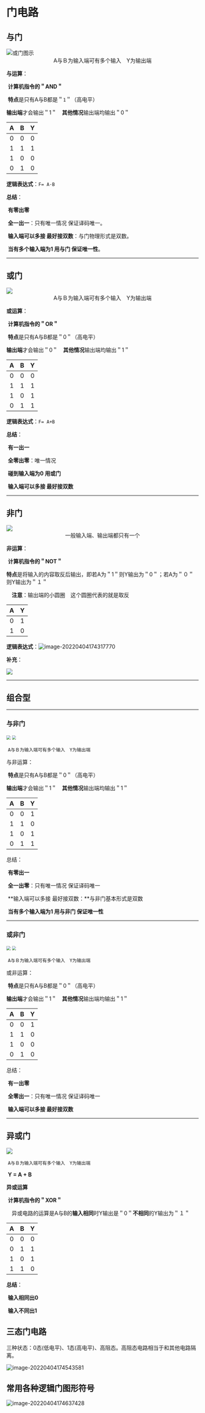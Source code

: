 # 门电路


## 与门

<img src="https://cdn.jsdelivr.net/gh/letengzz/Two-C/img/PM/First/%E4%B8%8E%E9%97%A8.png" alt="或门图示" />

<center>A与Ｂ为输入端可有多个输入　Y为输出端</center>

**与运算**：

​	**计算机指令的＂AND＂**

​	**特点**是只有A与B都是＂`1`＂（高电平）

​	**输出端**才会输出＂1＂　**其他情况**输出端均输出＂0＂

|  A   |  B   |  Y   |
| :--: | :--: | :--: |
|  0   |  0   |  0   |
|  1   |  1   |  1   |
|  1   |  0   |  0   |
|  0   |  1   |  0   |

**逻辑表达式**：`F= A·B`

**总结**：

​	**有零出零**

​	**全一出一**：只有唯一情况 保证译码唯一。

​	**输入端可以多接 最好接双数**：与门物理形式是双数。

​	**当有多个输入端为1 用与门 保证唯一性**。

------


## 或门

<img src="https://cdn.jsdelivr.net/gh/letengzz/Two-C/img/PM/First/%E6%88%96%E9%97%A8.png" />

<center>A与Ｂ为输入端可有多个输入　Y为输出端</center>

**或运算**：

​	**计算机指令的＂OR＂**

​	**特点**是只有A与B都是＂0＂（高电平）

​	**输出端**才会输出＂0＂　**其他情况**输出端均输出＂1＂

|  A   |  B   |  Y   |
| :--: | :--: | :--: |
|  0   |  0   |  0   |
|  1   |  1   |  1   |
|  1   |  0   |  1   |
|  0   |  1   |  1   |

**逻辑表达式**：`F= A+B`

**总结**：

​	**有一出一** 

​	**全零出零**：唯一情况

​	**碰到输入端为0 用或门**

​	**输入端可以多接 最好接双数**

------


## 非门

<img src="https://cdn.jsdelivr.net/gh/letengzz/Two-C/img/PM/First/%E9%9D%9E%E9%97%A8.png"  />

<center>一般输入端、输出端都只有一个</center>

**非运算**：

​	**计算机指令的＂NOT＂**

​	**特点**是将输入的内容取反后输出，即若A为＂1＂则Y输出为＂0＂；若A为＂０＂则Y输出为＂１＂

　**注意**：输出端的小圆圈　这个圆圈代表的就是取反　

|  A   |  Y   |
| :--: | :--: |
|  0   |  1   |
|  1   |  0   |

**逻辑表达式**：![image-20220404174317770](https://cdn.jsdelivr.net/gh/letengzz/Two-C@main/img/PM/First/%E9%9D%9E%E8%BF%90%E7%AE%97%E9%80%BB%E8%BE%91%E8%A1%A8%E8%BE%BE%E5%BC%8F.png)

**补充**：

<img src="https://cdn.jsdelivr.net/gh/letengzz/Two-C/img/PM/First/%E5%90%8C%E7%9B%B8%E5%99%A8%E5%8F%8D%E7%9B%B8%E5%99%A8.png" />


------


## 组合型

------

### 与非门

<img src="https://cdn.jsdelivr.net/gh/letengzz/Two-C/img/PM/First/%E4%B8%8E%E9%9D%9E%E9%97%A8%E9%80%BB%E8%BE%91%E7%BB%93%E6%9E%84.png" style="zoom:67%;" />

<img src="https://cdn.jsdelivr.net/gh/letengzz/Two-C/img/PM/First/%E4%B8%8E%E9%9D%9E%E9%97%A8%E9%80%BB%E8%BE%91%E7%AC%A6%E5%8F%B7.png" style="zoom:67%;" />

​										                      				`A与Ｂ为输入端可有多个输入　Y为输出端`

与非运算：

​	**特点**是只有A与B都是＂0＂（高电平）

​	**输出端**才会输出＂1＂　**其他情况**输出端均输出＂1＂

|  A   |  B   |  Y   |
| :--: | :--: | :--: |
|  0   |  0   |  1   |
|  1   |  1   |  0   |
|  1   |  0   |  1   |
|  0   |  1   |  1   |

总结：

​	**有零出一**

​	**全一出零**：只有唯一情况 保证译码唯一

​	**输入端可以多接 最好接双数：**与非门基本形式是双数 

​	**当有多个输入端为1 用与非门 保证唯一性**

------


### 或非门

<img src="https://cdn.jsdelivr.net/gh/letengzz/Two-C/img/PM/First/%E6%88%96%E9%9D%9E%E9%97%A8%E9%80%BB%E8%BE%91%E7%BB%93%E6%9E%84.png" style="zoom:67%;" />

<img src="https://cdn.jsdelivr.net/gh/letengzz/Two-C/img/PM/First/%E6%88%96%E9%9D%9E%E9%97%A8%E9%80%BB%E8%BE%91%E7%AC%A6%E5%8F%B7.png" style="zoom:67%;" />

​											              			`A与Ｂ为输入端可有多个输入　Y为输出端`

或非运算：

​	**特点**是只有A与B都是＂0＂（高电平）

​	**输出端**才会输出＂1＂　**其他情况**输出端均输出＂1＂

|  A   |  B   |  Y   |
| :--: | :--: | :--: |
|  0   |  0   |  1   |
|  1   |  1   |  0   |
|  1   |  0   |  0   |
|  0   |  1   |  0   |

总结：

​	**有一出零** 

​	**全零出一**：只有唯一情况 保证译码唯一

​	**输入端可以多接 最好接双数**

------

## 异或门

<img src="https://cdn.jsdelivr.net/gh/letengzz/Two-C/img/PM/First/%E5%BC%82%E6%88%96%E9%97%A8.png" />

​														`A与Ｂ为输入端可有多个输入　Y为输出端`

​																	         **Y = A + B**

**异或运算**

​	**计算机指令的＂XOR＂**

　异或电路的运算是A与B的**输入相同**时Y输出是＂0＂**不相同**的Y输出为＂１＂

|  A   |  B   |  Y   |
| :--: | :--: | :--: |
|  0   |  0   |  0   |
|  0   |  1   |  1   |
|  1   |  0   |  1   |
|  1   |  1   |  0   |

**总结**：

​	**输入相同出0**

​	**输入不同出1**

## 三态门电路

三种状态：0态(低电平)、1态(高电平)、高阻态。高阻态电路相当于和其他电路隔离。

![image-20220404174543581](https://cdn.jsdelivr.net/gh/letengzz/Two-C@main/img/PM/First/%E4%B8%89%E6%80%81%E9%97%A8%E7%94%B5%E8%B7%AF.png)

## 常用各种逻辑门图形符号

![image-20220404174637428](https://cdn.jsdelivr.net/gh/letengzz/Two-C@main/img/PM/First/%E5%90%84%E7%A7%8D%E9%80%BB%E8%BE%91%E9%97%A8.png)